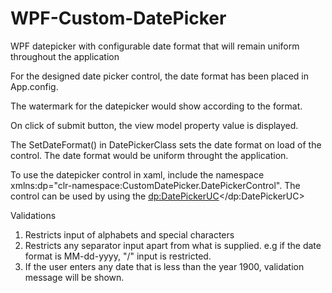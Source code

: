 # WPF-Custom-DatePicker
WPF datepicker with configurable date format that will remain uniform throughout the application

For the designed date picker control, the date format has been placed in App.config. 

The watermark for the datepicker would show according to the format. 

On click of submit button, the view model property value is displayed.

The SetDateFormat() in DatePickerClass sets the date format on load of the control. The date format would be uniform throught the application.

To use the datepicker control in xaml, include the namespace xmlns:dp="clr-namespace:CustomDatePicker.DatePickerControl". 
The control can be used by using the <dp:DatePickerUC></dp:DatePickerUC>


Validations
1) Restricts input of alphabets and special characters
2) Restricts any separator input apart from what is supplied. e.g if the date format is MM-dd-yyyy, "/" input is restricted.
3) If the user enters any date that is less than the year 1900, validation message will be shown.



